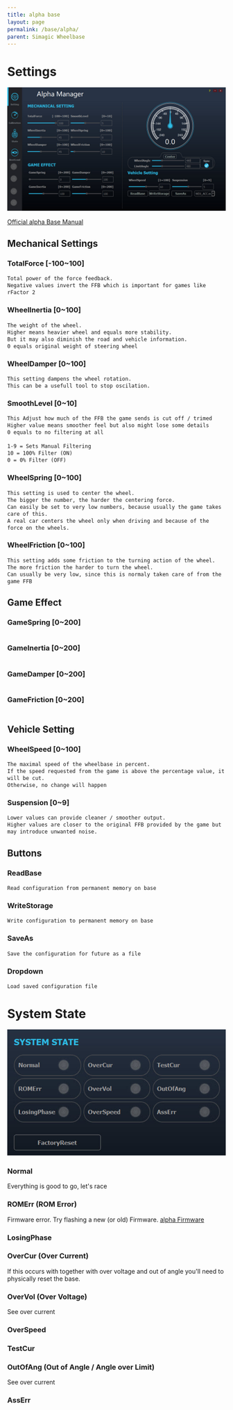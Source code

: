 ```yaml
---
title: alpha base
layout: page
permalink: /base/alpha/
parent: Simagic Wheelbase
---
```

# Settings
<img src="/assets/images/alpha_manager_setting.jpg" alt="Alpha Manager"/>


<a href="/assets/pdf/Alpha_Base_Manual.pdf" target="_blank">Official alpha Base Manual<a/>

## Mechanical Settings
### TotalForce [-100~100]
```
Total power of the force feedback.
Negative values invert the FFB which is important for games like rFactor 2
```

### WheelInertia [0~100]
```
The weight of the wheel.
Higher means heavier wheel and equals more stability.
But it may also diminish the road and vehicle information.
0 equals original weight of steering wheel
```

### WheelDamper [0~100]
```
This setting dampens the wheel rotation.
This can be a usefull tool to stop oscilation.
```

### SmoothLevel [0~10]
```
This Adjust how much of the FFB the game sends is cut off / trimed
Higher value means smoother feel but also might lose some details
0 equals to no filtering at all

1-9 = Sets Manual Filtering
10 = 100% Filter (ON)
0 = 0% Filter (OFF)
```
### WheelSpring [0~100]
```
This setting is used to center the wheel.
The bigger the number, the harder the centering force.
Can easily be set to very low numbers, because usually the game takes care of this.
A real car centers the wheel only when driving and because of the force on the wheels.
```
### WheelFriction [0~100]
```
This setting adds some friction to the turning action of the wheel.
The more friction the harder to turn the wheel.
Can usually be very low, since this is normaly taken care of from the game FFB
```

## Game Effect
### GameSpring [0~200]
```
```
### GameInertia [0~200]
```
```
### GameDamper [0~200]
```
```
### GameFriction [0~200]
```
```

## Vehicle Setting
### WheelSpeed [0~100]
```
The maximal speed of the wheelbase in percent.
If the speed requested from the game is above the percentage value, it will be cut.
Otherwise, no change will happen
```
### Suspension [0~9]
```
Lower values can provide cleaner / smoother output.
Higher values are closer to the original FFB provided by the game but may introduce unwanted noise.
```

## Buttons
### ReadBase
```
Read configuration from permanent memory on base
```  
### WriteStorage
```
Write configuration to permanent memory on base
```  
### SaveAs
```
Save the configuration for future as a file
```  
### Dropdown
```
Load saved configuration file
```  


# System State

<img src="/assets/images/alpha_manager_system_state.jpg" alt="Alpha Manager System States"/>

### Normal
Everything is good to go, let's race
### ROMErr (ROM Error)
Firmware error.
Try flashing a new (or old) Firmware.
[alpha Firmware](/base/alpha_firmware/)
### LosingPhase
### OverCur (Over Current)
If this occurs with together with over voltage and out of angle you'll need to physically reset the base.
### OverVol (Over Voltage)
See over current
### OverSpeed
### TestCur
### OutOfAng (Out of Angle / Angle over Limit)
See over current
### AssErr